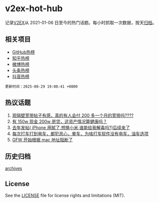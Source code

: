 # v2ex-hot-hub

 记录[V2EX](https://www.v2ex.com/)从 2021-01-06 日至今的热门话题。每小时抓取一次数据，按天[归档](archives)。
 
 ## 相关项目

- [GitHub热榜](https://github.com/lonnyzhang423/github-hot-hub)
- [知乎热榜](https://github.com/lonnyzhang423/zhihu-hot-hub)
- [微博热榜](https://github.com/lonnyzhang423/weibo-hot-hub)
- [头条热榜](https://github.com/lonnyzhang423/toutiao-hot-hub)
- [抖音热榜](https://github.com/lonnyzhang423/douyin-hot-hub)


 `更新时间：2025-08-29 19:08:41 +0800`

## 热议话题

1. [观隔壁宽带帖子有感，真的有人会付 200 多一个月的宽带吗????](https://www.v2ex.com/t/1155739)
1. [有 150w 现金 200w 房贷，这资产情况算健康吗？](https://www.v2ex.com/t/1155721)
1. [去年发帖( iPhone 用腻了,想换小米,谁能给我解毒吗?)后续来了](https://www.v2ex.com/t/1155719)
1. [每次打车打到电车，都犯恶心，晕车，为啥打车软件没有电车，油车选项](https://www.v2ex.com/t/1155720)
1. [GFW 开始根据 mac 地址阻断了](https://www.v2ex.com/t/1155738)

## 历史归档

[archives](archives)

## License

See the [LICENSE](LICENSE) file for license rights and limitations (MIT).
